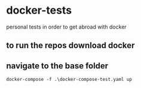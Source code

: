 # docker-tests
personal tests in order to get abroad with docker

## to run the repos download docker
## navigate to the base folder
```
docker-compose -f .\docker-compose-test.yaml up
```

